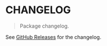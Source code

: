 # CHANGELOG

> Package changelog.

See [GitHub Releases](https://github.com/stdlib-js/blas-base-drot/releases) for the changelog.